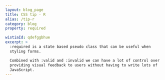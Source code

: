 ```yaml
---
layout: blog_page
title: CSS tip - R
alias: /tip-r
category: blog
property: required

wistiaId: qdefggbhue
excerpt: >
  :required is a state based pseudo class that can be useful when
  styling forms.

  Combined with :valid and :invalid we can have a lot of control over
  providing visual feedback to users without having to write lots of
  JavaScript.
---
```

